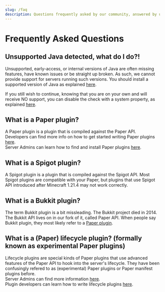 ```yaml
---
slug: /faq
description: Questions frequently asked by our community, answered by us!
---
```


# Frequently Asked Questions

## Unsupported Java detected, what do I do?!

Unsupported, early-access, or internal versions of Java are often missing features, have known issues or be straight up broken.
As such, we cannot provide support for servers running such versions.
You should install a supported version of Java as explained [here](/misc/java-install).

If you still wish to continue, knowing that you are on your own and will receive NO support, you can disable the check with a system property, as explained [here](/paper/reference/system-properties#paperignorejavaversion).

## What is a Paper plugin?

A Paper plugin is a plugin that is compiled against the Paper API.<br>
Developers can find more info on how to get started writing Paper plugins [here](/paper/dev/getting-started).<br>
Server Admins can learn how to find and install Paper plugins [here](/paper/adding-plugins).

## What is a Spigot plugin?

A Spigot plugin is a plugin that is compiled against the Spigot API.
Most Spigot plugins are compatible with your Paper, but plugins that use Spigot API introduced after Minecraft 1.21.4 may not work correctly.

## What is a Bukkit plugin?

The term Bukkit plugin is a bit missleading. The Bukkit project died in 2014. The Bukkit API lives on in our fork of it, called Paper API.
When people say Bukkit plugin, they most likely refer to a [Paper plugin](#what-is-a-paper-plugin).

## What is a (Paper) lifecycle plugin? (formally known as experimental Paper plugins)

Lifecycle plugins are special kinds of Paper plugins that use advanced features of the Paper API to hook into the server's lifecycle.
They have been confusingly refered to as (experimental) Paper plugins or Paper manifest plugins before.<br>
Server Admins can find more information [here](/paper/reference/lifecycle-plugins).<br>
Plugin developers can learn how to write lifecycle plugins [here](/paper/dev/advanced/lifecycle-plugins).
